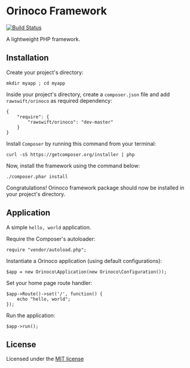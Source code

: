 # Orinoco Framework

[![Build Status](https://api.travis-ci.org/rawswift/Orinoco.svg?branch=master)](https://travis-ci.org/rawswift/Orinoco)

A lightweight PHP framework.

## Installation

Create your project's directory:

    mkdir myapp ; cd myapp

Inside your project's directory, create a `composer.json` file and add `rawswift/orinoco` as required dependency:

    {
        "require": {
            "rawswift/orinoco": "dev-master"
        }
    }

Install `Composer` by running this command from your terminal:

    curl -sS https://getcomposer.org/installer | php

Now, install the framework using the command below:

    ./composer.phar install

Congratulations! Orinoco framework package should now be installed in your project's directory.

## Application

A simple `hello, world` application.

Require the Composer's autoloader:

    require "vendor/autoload.php";

Instantiate a Orinoco application (using default configurations):

    $app = new Orinoco\Application(new Orinoco\Configuration());

Set your home page route handler:

    $app->Route()->set('/', function() {
        echo "hello, world";
    });

Run the application:

    $app->run();

## License

Licensed under the [MIT license](http://www.opensource.org/licenses/mit-license.php)
